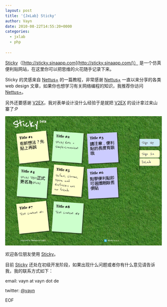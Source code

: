 ```yaml
---
layout: post
title: '{JxLab} Sticky'
author: Vayn
date: 2010-08-22T14:55:20+0000
categories:
  - jxlab
  - php

---
```


[Sticky](http://sticky.sinaapp.com/)（[http://sticky.sinaapp.com](http://sticky.sinaapp.com/)） 是一个仿真便利贴网站，在这里你可以把思维的火花随手记录下来。

Sticky 的灵感来自 [Nettus+](http://net.tutsplus.com/) 的一篇教程，非常感谢 [Nettus+](http://net.tutsplus.com/) 一直以来分享的各类 web design 文章，如果你也想学习有关网络编程的知识，我推荐你访问 [Nettus+](http://net.tutsplus.com/)。

另外还要感谢 [V2EX](http://v2ex.appspot.com)，我对表单设计没什么经验于是就把 [V2EX](http://v2ex.appspot.com) 的设计拿过来山寨了:P

[![Sticky](/images/intro_sticky_small.png)](/images/intro_sticky.png)

欢迎各位朋友使用 [Sticky](http://sticky.sinaapp.com)。

目前 [Sticky](http://sticky.sinaapp.com) 还处在初级开发阶段，如果出现什么问题或者你有什么意见请告诉我，我的联系方式如下：

email: vayn at vayn dot de

twitter: [@vayn](http://twitter.com/vayn)

EOF